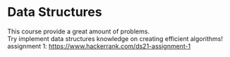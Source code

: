 # Data Structures  
This course provide a great amount of problems.  
Try implement data structures knowledge on creating efficient algorithms!  
assignment 1: https://www.hackerrank.com/ds21-assignment-1



